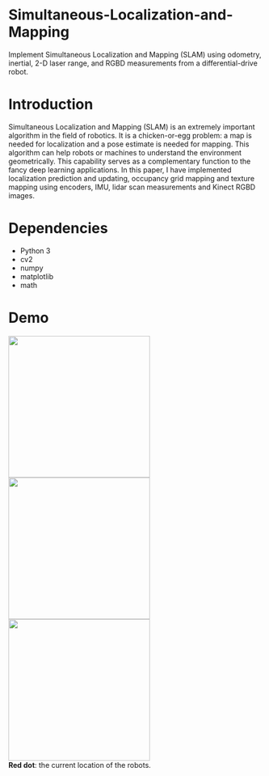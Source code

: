 # Simultaneous-Localization-and-Mapping
Implement Simultaneous Localization and Mapping (SLAM) using odometry, inertial, 2-D laser range, and RGBD measurements from a differential-drive robot.  

# Introduction
Simultaneous Localization and Mapping (SLAM) is an extremely important algorithm in the field of robotics. It is a chicken-or-egg problem: a map is needed for localization and a pose estimate is needed for mapping. This algorithm can help robots or machines to understand the environment geometrically. This capability serves as a complementary function to the fancy deep learning applications. In this paper, I have implemented localization prediction and updating, occupancy grid mapping and texture mapping using encoders, IMU, lidar scan measurements and Kinect RGBD images.  

# Dependencies
* Python 3   
* cv2  
* numpy  
* matplotlib  
* math  

# Demo
<img src="https://github.com/shangweihung/Simultaneous-Localization-and-Mapping/blob/master/Demo_gif/dataset_20.gif" height="280">  <img src="https://github.com/shangweihung/Simultaneous-Localization-and-Mapping/blob/master/Demo_gif/dataset_21.gif" height="280">  <img src="https://github.com/shangweihung/Simultaneous-Localization-and-Mapping/blob/master/Demo_gif/testset.gif" height="280">  
**Red dot**: the current location of the robots.

